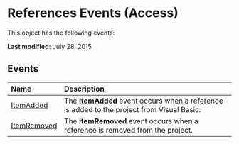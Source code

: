 
# References Events (Access)
This object has the following events:

 **Last modified:** July 28, 2015


## Events



|**Name**|**Description**|
|:-----|:-----|
| [ItemAdded](c84b2bd3-42ce-be34-8a5c-ad3cdf1c3f63.md)|The  **ItemAdded** event occurs when a reference is added to the project from Visual Basic.|
| [ItemRemoved](19498b96-5e92-8a7a-512a-95a89b878eb2.md)|The  **ItemRemoved** event occurs when a reference is removed from the project.|
